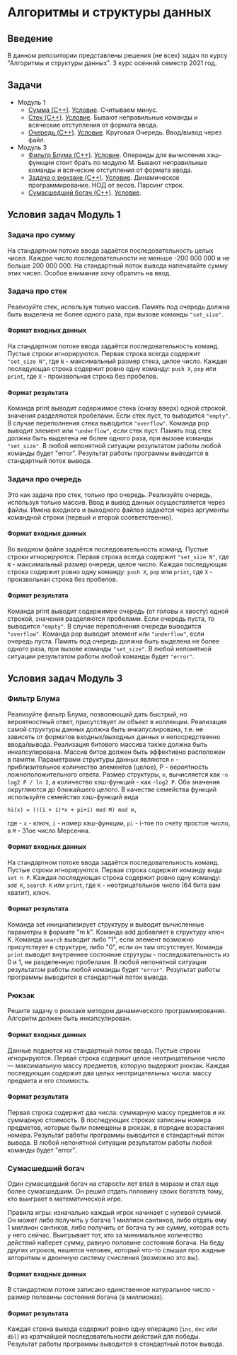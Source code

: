 # Алгоритмы и структуры данных
## Введение 
В данном репозитории представлены решения (не всех) задач по курсу "Алгоритмы и структуры данных".
3 курс осенний семестр 2021 год. 

## Задачи 
* Модуль 1
    * [Сумма (С++)](1module/sum/main.cpp). [Условие](#Задача-про-сумму).
        Считываем минус.
    * [Стек (C++)](1module/stack/main.cpp). [Условие](#Задача-про-стек).
        Бывают неправильные команды и всяческие отступления от формата ввода.
    * [Очередь (C++)](1module/queue/main.cpp). [Условие](#Задача-про-очередь). 
        Круговая Очередь. Ввод/вывод через файл. 
* Модуль 3
    * [Фильтр Блума (C++)](3module/bloom_filter/main.cpp). [Условие](#Фильтр-Блума).
        Операнды для вычисления хэш-функции стоит брать по модулю M. Бывают неправильные команды и всяческие отступления от формата ввода.
    * [Задача о рюкзаке (C++)](3module/knapsack/main.cpp). [Условие](#Рюкзак).
        Динамическое программирование. НОД от весов. Парсинг строк. 
    * [Сумасшедший богач (C++)](3module/greedy/main.cpp). [Условие](#Сумасшедший-богач).
   
        

## Условия задач Модуль 1

### Задача про сумму 
На стандартном потоке ввода задаётся последовательность целых чисел.
Каждое число последовательности не меньше -200 000 000 и не больше 200 000 000.
На стандартный поток вывода напечатайте сумму этих чисел.
Особое внимание хочу обратить на ввод.
### Задача про стек
Реализуйте стек, используя только массив.
Память под очередь должна быть выделена не более одного раза, при вызове команды `"set_size"`.

#### Формат входных данных
На стандартном потоке ввода задаётся последовательность команд. Пустые строки игнорируются.
Первая строка всегда содержит `"set_size N"`, где `N` - максимальный размер стека, целое число.
Каждая последующая строка содержит ровно одну команду: `push X`, `pop` или `print`, где `X` - произвольная строка без пробелов.

#### Формат результата
Команда print выводит содержимое стека (снизу вверх) одной строкой, значения разделяются пробелами. Если стек пуст, то выводится `"empty"`.
В случае переполнения стека выводится `"overflow"`.
Команда pop выводит элемент или `"underflow"`, если стек пуст.
Память под стек должна быть выделена не более одного раза, при вызове команды `"set_size"`.
В любой непонятной ситуации результатом работы любой команды будет "error".
Результат работы программы выводится в стандартный поток вывода.

### Задача про очередь
Это как задача про стек, только про очередь.
Реализуйте очередь, используя только массив.
Ввод и вывод данных осуществляется через файлы. Имена входного и выходного файлов задаются через аргументы командной строки (первый и второй соответственно).

#### Формат входных данных
Во входном файле задаётся последовательность команд. Пустые строки игнорируются.
Первая строка всегда содержит `"set_size N"`, где `N` - максимальный размер очереди, целое число.
Каждая последующая строка содержит ровно одну команду: `push X`, `pop` или `print`, где `X` - произвольная строка без пробелов.

#### Формат результата
Команда print выводит содержимое очередь (от головы к хвосту) одной строкой, значения разделяются пробелами. Если очередь пуста, то выводится `"empty"`.
В случае переполнения очереди выводится `"overflow"`.
Команда pop выводит элемент или `"underflow"`, если очередь пуста.
Память под очередь должна быть выделена не более одного раза, при вызове команды `"set_size"`.
В любой непонятной ситуации результатом работы любой команды будет `"error"`.

## Условия задач Модуль 3

### Фильтр Блума
Реализуйте фильтр Блума, позволяющий дать быстрый, но вероятностный ответ, присутствует ли объект в коллекции.
Реализация самой структуры данных должна быть инкапуслирована, т.е. не зависеть от форматов входных/выходных данных и непосредственно ввода/вывода.
Реализация битового массива также должна быть инкапсулирована. Массив битов должен быть эффективно расположен в памяти.
Параметрами структуры данных являются `n` - приблизительное количество элементов (целое), P - вероятность ложноположительного ответа.
Размер структуры, `m`, вычисляется как -`n log2 P / ln 2`, а количество хэш-функций - как -`log2 P`. Оба значения округляются до ближайшего целого.
В качестве семейства функций используйте семейство хэш-функций вида
```
hi(x) = (((i + 1)*x + pi+1) mod M) mod m,
```
где - `x` - ключ, `i` - номер хэш-функции, `pi` - i-тое по счету простое число, а `M` - 31ое число Мерсенна.

#### Формат входных данных
На стандартном потоке ввода задаётся последовательность команд. Пустые строки игнорируются.
Первая строка содержит команду вида `set n P`.
Каждая последующая строка содержит ровно одну команду: `add K`, `search K` или `print`, где `K` - неотрицательное число (64 бита вам хватит), ключ.

#### Формат результата
Команда set инициализирует структуру и выводит вычисленные параметры в формате "m k".
Команда add добавляет в структуру ключ K.
Команда `search` выводит либо "1", если элемент возможно присутствует в структуре, либо "0", если он там отсутствует.
Команда `print` выводит внутреннее состояние струтуры - последовательность из 0 и 1, не разделенную пробелами.
В любой непонятной ситуации результатом работы любой команды будет `"error"`.
Результат работы программы выводится в стандартный поток вывода.

### Рюкзак
Решите задачу о рюкзаке методом динамического программирования. Алгоритм должен быть инкапсулирован.

#### Формат входных данных
Данные подаются на стандартный поток ввода. Пустые строки игнорируются.
Первая строка содержит целое неотрицательное число — максимальную массу предметов, которую выдержит рюкзак.
Каждая последующая содержит два целых неотрицательных числа: массу предмета и его стоимость.

#### Формат результата
Первая строка содержит два числа: суммарную массу предметов и их суммарную стоимость.
В последующих строках записаны номера предметов, которые были помещены в рюкзак, в порядке возрастания номера.
Результат работы программы выводится в стандартный поток вывода.
В любой непонятной ситуации результатом работы любой команды будет "error".

### Сумасшедший богач
Один сумасшедший богач на старости лет впал в маразм и стал еще более сумасшедшим. Он решил отдать половину своих богатств тому, кто выиграет в математической игре.

Правила игры: изначально каждый игрок начинает с нулевой суммой. Он может либо получить у богача 1 миллион сантиков, либо отдать ему 1 миллион сантиков, либо получить от богача ту же сумму, которая есть у него сейчас.
Выигрывает тот, кто за минимальное количество действий наберет сумму, равную половине состояния богача.
На беду других игроков, нашелся человек, который что-то слышал про жадные алгоритмы и двоичную систему счисления (возможно это вы).

#### Формат входных данных
В стандартном потоке записано единственное натуральное число - размер половины состояния богача (в миллионах).

#### Формат результата
Каждая строка выхода содержит ровно одну операцию (`inc`, `dec` или `dbl`) из кратчайшей последовательности действий для победы.
Результат работы программы выводится в стандартный поток вывода.




